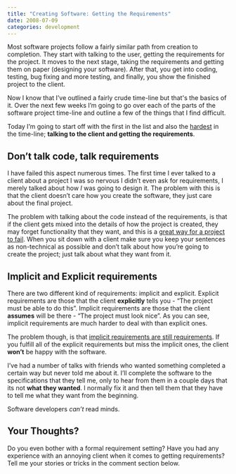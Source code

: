 ```yaml
---
title: "Creating Software: Getting the Requirements"
date: 2008-07-09
categories: development
---
```


Most software projects follow a fairly similar path from creation to completion. They start with talking to the user, getting the requirements for the project. It moves to the next stage, taking the requirements and getting them on paper (designing your software). After that, you get into coding, testing, bug fixing and more testing, and finally, you show the finished project to the client.

Now I know that I’ve outlined a fairly crude time-line but that's the basics of it. Over the next few weeks I’m going to go over each of the parts of the software project time-line and outline a few of the things that I find difficult.

Today I’m going to start off with the first in the list and also the [hardest](https://web.archive.org/web/20080807020633/http://klimek.box4.net/blog/2007/02/03/why-requirements-engineering-is-so-hard/) in the time-line; **talking to the client and getting the requirements**.

## Don’t talk code, talk requirements
I have failed this aspect numerous times. The first time I ever talked to a client about a project I was so nervous I didn’t even ask for requirements, I merely talked about how _I_ was going to design it. The problem with this is that the client doesn’t care how you create the software, they just care about the final project.

The problem with talking about the code instead of the requirements, is that if the client gets mixed into the details of how the project is created, they may forget functionality that they want, and this is a [great way for a project to fail](/posts/five-ways-projects-fail/). When you sit down with a client make sure you keep your sentences as non-technical as possible and don’t talk about how you’re going to create the project; just talk about what they want from it.

## Implicit and Explicit requirements
There are two different kind of requirements: implicit and explicit. Explicit requirements are those that the client **explicitly** tells you - “The project must be able to do this”. Implicit requirements are those that the client **assumes** will be there - “The project must look nice”. As you can see, implicit requirements are much harder to deal with than explicit ones.

The problem though, is that [implicit requirements are still requirements](http://tynerblain.com/blog/2006/11/17/gathering-implicit-requirements/). If you fulfill all of the explicit requirements but miss the implicit ones, the client **won’t** be happy with the software.

I’ve had a number of talks with friends who wanted something completed a certain way but never told me about it. I’ll complete the software to the specifications that they tell me, only to hear from them in a couple days that its not **what they wanted**. I normally fix it and then tell them that they have to tell me what they want from the beginning.

Software developers _can’t_ read minds.

## Your Thoughts?
Do you even bother with a formal requirement setting? Have you had any experience with an annoying client when it comes to getting requirements? Tell me your stories or tricks in the comment section below.

